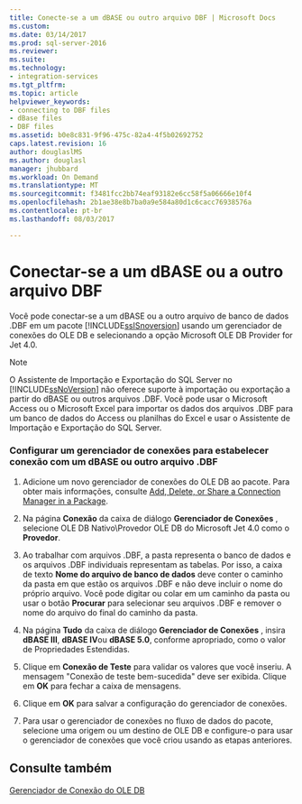 ```yaml
---
title: Conecte-se a um dBASE ou outro arquivo DBF | Microsoft Docs
ms.custom: 
ms.date: 03/14/2017
ms.prod: sql-server-2016
ms.reviewer: 
ms.suite: 
ms.technology:
- integration-services
ms.tgt_pltfrm: 
ms.topic: article
helpviewer_keywords:
- connecting to DBF files
- dBase files
- DBF files
ms.assetid: b0e8c831-9f96-475c-82a4-4f5b02692752
caps.latest.revision: 16
author: douglaslMS
ms.author: douglasl
manager: jhubbard
ms.workload: On Demand
ms.translationtype: MT
ms.sourcegitcommit: f3481fcc2bb74eaf93182e6cc58f5a06666e10f4
ms.openlocfilehash: 2b1ae38e8b7ba0a9e584a80d1c6cacc76938576a
ms.contentlocale: pt-br
ms.lasthandoff: 08/03/2017

---
```

# <a name="connect-to-a-dbase-or-other-dbf-file"></a>Conectar-se a um dBASE ou a outro arquivo DBF
  Você pode conectar-se a um dBASE ou a outro arquivo de banco de dados .DBF em um pacote [!INCLUDE[ssISnoversion](../../includes/ssisnoversion-md.md)] usando um gerenciador de conexões do OLE DB e selecionando a opção Microsoft OLE DB Provider for Jet 4.0.  
  
> [!NOTE]  
>  O Assistente de Importação e Exportação do SQL Server no [!INCLUDE[ssNoVersion](../../includes/ssnoversion-md.md)] não oferece suporte à importação ou exportação a partir do dBASE ou outros arquivos .DBF. Você pode usar o Microsoft Access ou o Microsoft Excel para importar os dados dos arquivos .DBF para um banco de dados do Access ou planilhas do Excel e usar o Assistente de Importação e Exportação do SQL Server.  
  
### <a name="to-configure-a-connection-manager-to-connect-to-a-dbase-or-other-dbf-file"></a>Configurar um gerenciador de conexões para estabelecer conexão com um dBASE ou outro arquivo .DBF  
  
1.  Adicione um novo gerenciador de conexões do OLE DB ao pacote. Para obter mais informações, consulte [Add, Delete, or Share a Connection Manager in a Package](http://msdn.microsoft.com/library/6f2ba4ea-10be-4c40-9e80-7efcf6ee9655).  
  
2.  Na página **Conexão** da caixa de diálogo **Gerenciador de Conexões** , selecione OLE DB Nativo\Provedor OLE DB do Microsoft Jet 4.0 como o **Provedor**.  
  
3.  Ao trabalhar com arquivos .DBF, a pasta representa o banco de dados e os arquivos .DBF individuais representam as tabelas. Por isso, a caixa de texto **Nome do arquivo de banco de dados** deve conter o caminho da pasta em que estão os arquivos .DBF e não deve incluir o nome do próprio arquivo. Você pode digitar ou colar em um caminho da pasta ou usar o botão **Procurar** para selecionar seu arquivos .DBF e remover o nome do arquivo do final do caminho da pasta.  
  
4.  Na página **Tudo** da caixa de diálogo **Gerenciador de Conexões** , insira **dBASE III**, **dBASE IV**ou **dBASE 5.0**, conforme apropriado, como o valor de Propriedades Estendidas.  
  
5.  Clique em **Conexão de Teste** para validar os valores que você inseriu. A mensagem "Conexão de teste bem-sucedida" deve ser exibida. Clique em **OK** para fechar a caixa de mensagens.  
  
6.  Clique em **OK** para salvar a configuração do gerenciador de conexões.  
  
7.  Para usar o gerenciador de conexões no fluxo de dados do pacote, selecione uma origem ou um destino de OLE DB e configure-o para usar o gerenciador de conexões que você criou usando as etapas anteriores.  
  
## <a name="see-also"></a>Consulte também  
 [Gerenciador de Conexão do OLE DB](../../integration-services/connection-manager/ole-db-connection-manager.md)  
  
  

